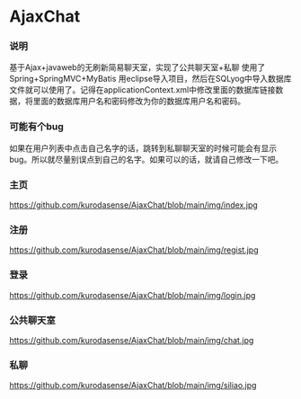 # AjaxChat
### 说明
基于Ajax+javaweb的无刷新简易聊天室，实现了公共聊天室+私聊
使用了Spring+SpringMVC+MyBatis
用eclipse导入项目，然后在SQLyog中导入数据库文件就可以使用了。记得在applicationContext.xml中修改里面的数据库链接数据，将里面的数据库用户名和密码修改为你的数据库用户名和密码。
### 可能有个bug
如果在用户列表中点击自己名字的话，跳转到私聊聊天室的时候可能会有显示bug。所以就尽量别误点到自己的名字。如果可以的话，就请自己修改一下吧。
### 主页
https://github.com/kurodasense/AjaxChat/blob/main/img/index.jpg
### 注册
https://github.com/kurodasense/AjaxChat/blob/main/img/regist.jpg
### 登录
https://github.com/kurodasense/AjaxChat/blob/main/img/login.jpg
### 公共聊天室
https://github.com/kurodasense/AjaxChat/blob/main/img/chat.jpg
### 私聊
https://github.com/kurodasense/AjaxChat/blob/main/img/siliao.jpg
